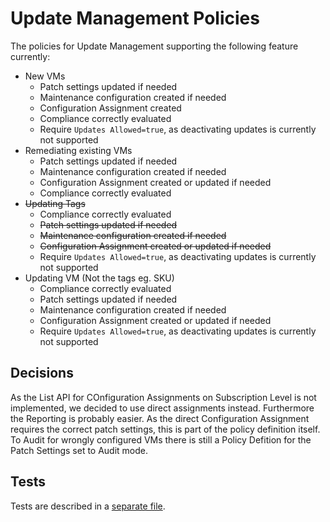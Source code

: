 # Update Management Policies

The policies for Update Management supporting the following feature currently:

- New VMs
  - Patch settings updated if needed
  - Maintenance configuration created if needed
  - Configuration Assignment created
  - Compliance correctly evaluated
  - Require `Updates Allowed=true`, as deactivating updates is currently not supported
- Remediating existing VMs
  - Patch settings updated if needed
  - Maintenance configuration created if needed
  - Configuration Assignment created or updated if needed
  - Compliance correctly evaluated
- ~~Updating Tags~~
  - Compliance correctly evaluated
  - ~~Patch settings updated if needed~~
  - ~~Maintenance configuration created if needed~~
  - ~~Configuration Assignment created or updated if needed~~
  - Require `Updates Allowed=true`, as deactivating updates is currently not supported
- Updating VM (Not the tags eg. SKU)
  - Compliance correctly evaluated
  - Patch settings updated if needed
  - Maintenance configuration created if needed
  - Configuration Assignment created or updated if needed
  - Require `Updates Allowed=true`, as deactivating updates is currently not supported

## Decisions

As the List API for COnfiguration Assignments on Subscription Level is not implemented, we decided to use direct assignments instead. Furthermore the Reporting is probably easier. As the direct Configuration Assignment requires the correct patch settings, this is part of the policy definition itself. To Audit for wrongly configured VMs there is still a Policy Defition for the Patch Settings set to Audit mode.

## Tests

Tests are described in a [separate file](../../tests/README.md).

